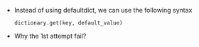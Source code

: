 - Instead of using defaultdict, we can use the following syntax
  ```
  dictionary.get(key, default_value)
  ```

- Why the 1st attempt fail?
